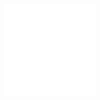 [![qs-task](jPerturb-experiments/results/quicksort/img/taskexplorer_plot.pdf)]( jPerturb-experiments/results/quicksort/img/taskexplorer_plot.pdf )
[![qs-size](jPerturb-experiments/results/quicksort/img/sizeexplorer_plot.pdf)]( jPerturb-experiments/results/quicksort/img/sizeexplorer_plot.pdf )